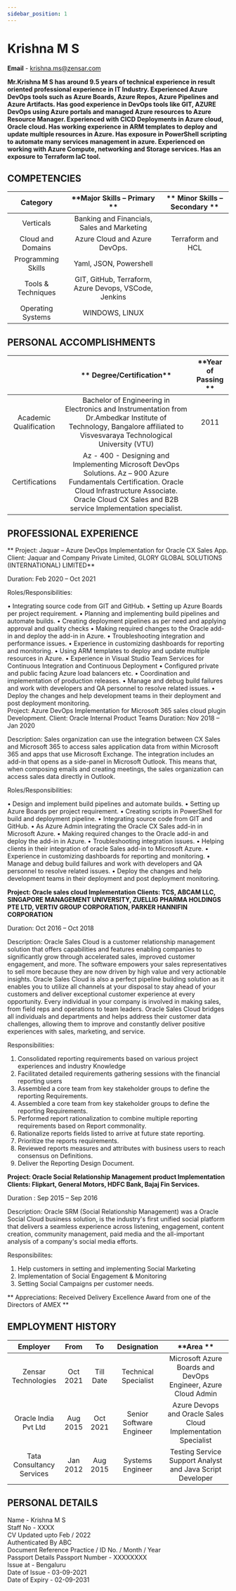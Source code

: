 ```yaml
---
sidebar_position: 1
---
```


# Krishna M S
**Email** - [krishna.ms@zensar.com](mailto:krishna.ms@zensar.com)



**Mr.Krishna M S has around 9.5 years of technical experience in result oriented professional experience in IT Industry. Experienced Azure DevOps tools such as Azure Boards, Azure Repos, Azure Pipelines and Azure Artifacts. Has good experience in DevOps tools like GIT, AZURE DevOps using Azure portals and managed Azure resources to Azure Resource Manager. Experienced with CICD Deployments in Azure cloud, Oracle cloud. Has working experience in ARM templates to deploy and update multiple resources in Azure. Has exposure in PowerShell scripting to automate many services management in azure. Experienced on working with Azure Compute, networking and Storage services. Has an exposure to Terraform IaC tool.**


## COMPETENCIES

| **Category**                   | **Major Skills – Primary **                           | ** Minor Skills – Secondary  ** |
|:------------------------------:|:-----------------------------------------------------:|:-------------------------------:|
| Verticals                      | Banking and Financials, Sales and Marketing           |                                 | 
| Cloud and Domains              | Azure Cloud and Azure DevOps.                         |   Terraform and HCL             | 
| Programming Skills             | Yaml, JSON, Powershell                                |                                 |
| Tools & Techniques             | GIT, GitHub, Terraform, Azure Devops, VSCode, Jenkins |                                 |
| Operating Systems              | WINDOWS, LINUX                                        |                                 |	


## PERSONAL ACCOMPLISHMENTS

|                                                                  | **     Degree/Certification**                                                                                                                              | **Year of Passing  ** |
:-----------------------:|:------:|:---:|
| Academic Qualification                                           | Bachelor of Engineering in Electronics and Instrumentation from Dr.Ambedkar Institute of Technology, Bangalore affiliated to Visvesvaraya Technological University (VTU) |                                                                               2011 
| Certifications                                                   | Az - 400 - Designing and Implementing Microsoft DevOps Solutions. Az – 900 Azure Fundamentals Certification. Oracle Cloud Infrastructure Associate. Oracle Cloud CX Sales and B2B service Implementation specialist.


## PROFESSIONAL EXPERIENCE


** Project: Jaquar – Azure DevOps Implementation for Oracle CX Sales App.
Client: Jaquar and Company Private Limited, GLORY GLOBAL SOLUTIONS (INTERNATIONAL) LIMITED**

Duration: Feb 2020 – Oct 2021

Roles/Responsibilities:

•	Integrating source code from GIT and GitHub.
•	Setting up Azure Boards per project requirement.
•	Planning and implementing build pipelines and automate builds.
•	Creating deployment pipelines as per need and applying approval and quality checks
•	Making required changes to the Oracle add-in and deploy the add-in in Azure.
•	Troubleshooting integration and performance issues.
•	Experience in customizing dashboards for reporting and monitoring.
•	Using ARM templates to deploy and update multiple resources in Azure.
•	Experience in Visual Studio Team Services for Continuous Integration and Continuous Deployment
•	Configured private and public facing Azure load balancers etc.
•	Coordination and implementation of production releases.
•	Manage and debug build failures and work with developers and QA personnel to resolve related issues.
•	Deploy the changes and help development teams in their deployment and post deployment monitoring.				
Project: Azure DevOps Implementation for Microsoft 365 sales cloud plugin Development.
Client: Oracle Internal Product Teams
Duration: Nov 2018 – Jan 2020

Description:
Sales organization can use the integration between CX Sales and Microsoft 365 to access sales application data from within Microsoft 365 and apps that use Microsoft Exchange. The integration includes an add-in that opens as a side-panel in Microsoft Outlook. This means that, when composing emails and creating meetings, the sales organization can access sales data directly in Outlook.

Roles/Responsibilities:

•	Design and implement build pipelines and automate builds.
•	Setting up Azure Boards per project requirement.
•	Creating scripts in PowerShell for build and deployment pipeline.
•	Integrating source code from GIT and GitHub.
•	As Azure Admin integrating the Oracle CX Sales add-in in Microsoft Azure. 
•	Making required changes to the Oracle add-in and deploy the add-in in Azure.
•	Troubleshooting integration issues. 
•	Helping clients in their integration of oracle Sales add-in to Microsoft Azure.
•	Experience in customizing dashboards for reporting and monitoring.
•	Manage and debug build failures and work with developers and QA personnel to resolve related issues.
•	Deploy the changes and help development teams in their deployment and post deployment monitoring.


**Project: Oracle sales cloud Implementation
Clients: TCS, ABCAM LLC, SINGAPORE MANAGEMENT UNIVERSITY, ZUELLIG PHARMA HOLDINGS PTE LTD, VERTIV GROUP CORPORATION, PARKER HANNIFIN CORPORATION**

Duration: Oct 2016 – Oct 2018

Description:
Oracle Sales Cloud is a customer relationship management solution that offers capabilities and features enabling companies to significantly grow through accelerated sales, improved customer engagement, and more. The software empowers your sales representatives to sell more because they are now driven by high value and very actionable insights.
Oracle Sales Cloud is also a perfect pipeline building solution as it enables you to utilize all channels at your disposal to stay ahead of your customers and deliver exceptional customer experience at every opportunity. Every individual in your company is involved in making sales, from field reps and operations to team leaders. Oracle Sales Cloud bridges all individuals and departments and helps address their customer data challenges, allowing them to improve and constantly deliver positive experiences with sales, marketing, and service.					

Responsibilities:

1. Consolidated reporting requirements based on various project experiences and industry
    Knowledge
2. Facilitated detailed requirements gathering sessions with the financial reporting users
3. Assembled a core team from key stakeholder groups to define the reporting
    Requirements.
4. Assembled a core team from key stakeholder groups to define the reporting
    Requirements.
5. Performed report rationalization to combine multiple reporting requirements based on
   Report commonality.
6. Rationalize reports fields listed to arrive at future state reporting.
7. Prioritize the reports requirements.
8. Reviewed reports measures and attributes with business users to reach consensus on
    Definitions.
9. Deliver the Reporting Design Document.

**Project: Oracle Social Relationship Management product Implementation
Clients: Flipkart, General Motors, HDFC Bank, Bajaj Fin Services.**

Duration : Sep 2015 – Sep 2016

Description: Oracle SRM (Social Relationship Management) was a Oracle Social Cloud business solution, is the industry's first unified social platform that delivers a seamless experience across listening, engagement, content creation, community management, paid media and the all-important analysis of a company's social media efforts.

Responsibilites:

1. Help customers in setting and implementing Social Marketing
2. Implementation of Social Engagement & Monitoring
3. Setting Social Campaigns per customer needs.

** Appreciations: Received Delivery Excellence Award from one of the Directors of AMEX **

## EMPLOYMENT HISTORY

| **Employer**              | **From**  | **To**    | **Designation**          | **Area **                                                     |
|:-------------------------:|:---------:|:---------:|:------------------------:|:-------------------------------------------------------------:|
| Zensar Technologies       | Oct 2021  | Till Date | Technical Specialist     | Microsoft Azure Boards and DevOps Engineer, Azure Cloud Admin |
| Oracle India Pvt Ltd      | Aug 2015  | Oct 2021  | Senior Software Engineer | Azure Devops and Oracle Sales Cloud Implementation Specialist |
| Tata Consultancy Services | Jan 2012  | Aug 2015  | Systems Engineer         | Testing Service Support Analyst  and Java Script Developer    |

## PERSONAL DETAILS

Name -	Krishna M S  
Staff No - 	XXXX  
CV Updated upto	Feb / 2022  
Authenticated By	ABC  
Document Reference	Practice / ID No. / Month / Year  
Passport Details	Passport Number - XXXXXXXX  
Issue at - Bengaluru  
Date of Issue - 03-09-2021  
Date of Expiry - 02-09-2031

